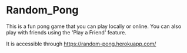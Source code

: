 # Random_Pong
This is a fun pong game that you can play locally or online. You can also play with friends using the 'Play a Friend' feature. 

   It is accessible through https://random-pong.herokuapp.com/

